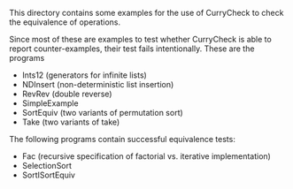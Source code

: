 This directory contains some examples for the use
of CurryCheck to check the equivalence of operations.

Since most of these are examples to test whether CurryCheck
is able to report counter-examples, their test fails intentionally.
These are the programs
- Ints12 (generators for infinite lists)
- NDInsert (non-deterministic list insertion)
- RevRev (double reverse)
- SimpleExample
- SortEquiv (two variants of permutation sort)
- Take (two variants of take)

The following programs contain successful equivalence tests:
- Fac (recursive specification of factorial vs. iterative implementation)
- SelectionSort
- SortISortEquiv
